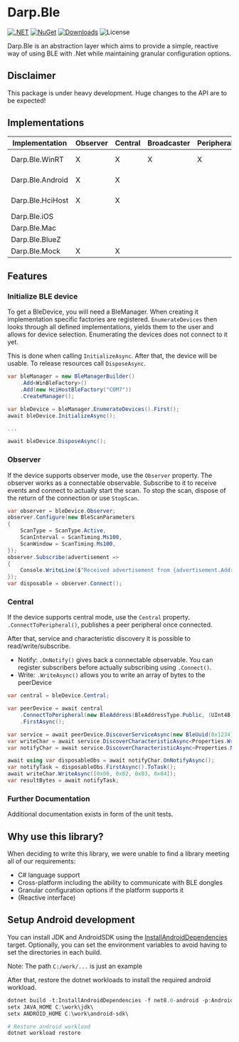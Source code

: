 # Darp.Ble

[![.NET](https://github.com/rosslight/Darp.Ble/actions/workflows/test_and_publish.yml/badge.svg)](https://github.com/rosslight/Darp.Ble/actions/workflows/test_and_publish.yml)
[![NuGet](https://img.shields.io/nuget/v/Darp.Ble.svg)](https://www.nuget.org/packages/Darp.Ble)
[![Downloads](https://img.shields.io/nuget/dt/Darp.Ble)](https://www.nuget.org/packages/Darp.Ble)
![License](https://img.shields.io/badge/license-AGPL--3.0%20or%20COMMERCIAL-blue)

Darp.Ble is an abstraction layer which aims to provide a simple, reactive way of using BLE with .Net while maintaining granular configuration options.

## Disclaimer

This package is under heavy development. Huge changes to the API are to be expected!

## Implementations

| Implementation   | Observer | Central | Broadcaster | Peripheral | Nuget                                                                                                                        |
|------------------|----------|---------|-------------|------------|------------------------------------------------------------------------------------------------------------------------------|
| Darp.Ble.WinRT   | X        | X       | X           | X          | [![Darp.Ble.WinRT](https://img.shields.io/nuget/v/Darp.Ble.WinRT.svg)](https://www.nuget.org/packages/Darp.Ble.WinRT/)       |
| Darp.Ble.Android | X        | X       |             |            | [![Darp.Ble.Android](https://img.shields.io/nuget/v/Darp.Ble.Android.svg)](https://www.nuget.org/packages/Darp.Ble.Android/) |
| Darp.Ble.HciHost | X        | X       |             |            | [![Darp.Ble.HciHost](https://img.shields.io/nuget/v/Darp.Ble.HciHost.svg)](https://www.nuget.org/packages/Darp.Ble.HciHost/) |
| Darp.Ble.iOS     |          |         |             |            | planned                                                                                                                      |
| Darp.Ble.Mac     |          |         |             |            | planned                                                                                                                      |
| Darp.Ble.BlueZ   |          |         |             |            | planned                                                                                                                      |
| Darp.Ble.Mock    | X        | X       |             |            | [![Darp.Ble.Mock](https://img.shields.io/nuget/v/Darp.Ble.Mock.svg)](https://www.nuget.org/packages/Darp.Ble.Mock/)          |

## Features

### Initialize BLE device

To get a BleDevice, you will need a BleManager. When creating it implementation specific factories are registered.
`EnumerateDevices` then looks through all defined implementations, yields them to the user and allows for device selection.
Enumerating the devices does not connect to it yet.

This is done when calling `InitializeAsync`. After that, the device will be usable.
To release resources call `DisposeAsync`.

```csharp
var bleManager = new BleManagerBuilder()
    .Add<WinBleFactory>()
    .Add(new HciHostBleFactory("COM7"))
    .CreateManager();

var bleDevice = bleManager.EnumerateDevices().First();
await bleDevice.InitializeAsync();

...

await bleDevice.DisposeAsync();
```

### Observer

If the device supports observer mode, use the `Observer` property. The observer works as a connectable observable.
Subscribe to it to receive events and connect to actually start the scan.
To stop the scan, dispose of the return of the connection or use `StopScan`.

```csharp
var observer = bleDevice.Observer;
observer.Configure(new BleScanParameters
{
    ScanType = ScanType.Active,
    ScanInterval = ScanTiming.Ms100,
    ScanWindow = ScanTiming.Ms100,
});
observer.Subscribe(advertisement =>
{
    Console.WriteLine($"Received advertisement from {advertisement.Address}");
});
var disposable = observer.Connect();
```

### Central

If the device supports central mode, use the `Central` property. `.ConnectToPeripheral()`, publishes a peer peripheral once connected.

After that, service and characteristic discovery it is possible to read/write/subscribe.
- Notify: `.OnNotify()` gives back a connectable observable. You can register subscribers before actually subscribing using `.Connect()`.
- Write: `.WriteAsync()` allows you to write an array of bytes to the peerDevice

```csharp
var central = bleDevice.Central;

var peerDevice = await central
    .ConnectToPeripheral(new BleAddress(BleAddressType.Public, (UInt48)0xAABBCCDDEEFF))
    .FirstAsync();

var service = await peerDevice.DiscoverServiceAsync(new BleUuid(0x1234));
var writeChar = await service.DiscoverCharacteristicAsync<Properties.Write>(new BleUuid(0x5678));
var notifyChar = await service.DiscoverCharacteristicAsync<Properties.Notify>(new BleUuid(0xABCD));

await using var disposableObs = await notifyChar.OnNotifyAsync();
var notifyTask = disposableObs.FirstAsync().ToTask();
await writeChar.WriteAsync([0x00, 0x02, 0x03, 0x04]);
var resultBytes = await notifyTask;
```

### Further Documentation

Additional documentation exists in form of the unit tests.

## Why use this library?

When deciding to write this library, we were unable to find a library meeting all of our requirements:
- C# language support
- Cross-platform including the ability to communicate with BLE dongles
- Granular configuration options if the platform supports it
- (Reactive interface)

## Setup Android development

You can install JDK and AndroidSDK using the [InstallAndroidDependencies](https://learn.microsoft.com/en-us/dotnet/android/getting-started/installation/dependencies#using-installandroiddependencies-target) target.
Optionally, you can set the environment variables to avoid having to set the directories in each build.

Note: The path `C:/work/...` is just an example

After that, restore the dotnet workloads to install the required android workload.

```powershell
dotnet build -t:InstallAndroidDependencies -f net8.0-android -p:AndroidSdkDirectory=c:\work\android-sdk -p:JavaSdkDirectory=c:\work\jdk -p:AcceptAndroidSdkLicenses=True
setx JAVA_HOME C:\work\jdk\
setx ANDROID_HOME C:\work\android-sdk\

# Restore android workload
dotnet workload restore
```